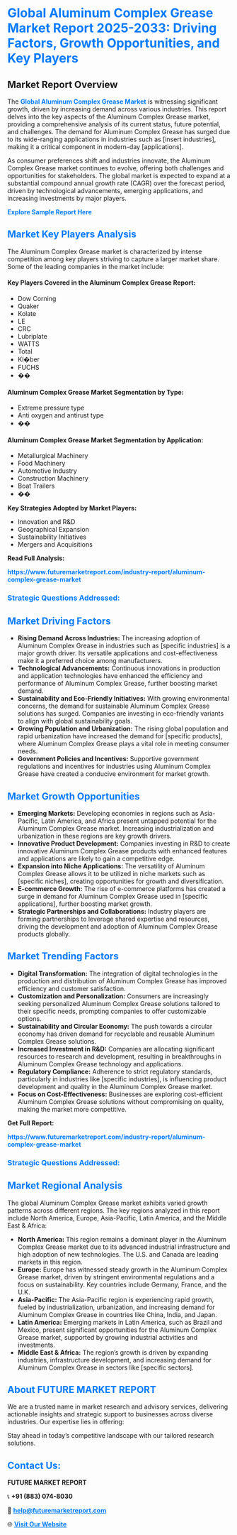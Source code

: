 <h1 style="color: #007BFF;">Global Aluminum Complex Grease Market Report 2025-2033: Driving Factors, Growth Opportunities, and Key Players</h1>

<section id="overview">
<h2>Market Report Overview</h2>
<p>The <a href="https://www.futuremarketreport.com/industry-report/aluminum-complex-grease-market" style="color: #007BFF; text-decoration: none;"><strong>Global Aluminum Complex Grease Market</strong></a> is witnessing significant growth, driven by increasing demand across various industries. This report delves into the key aspects of the Aluminum Complex Grease market, providing a comprehensive analysis of its current status, future potential, and challenges. The demand for Aluminum Complex Grease has surged due to its wide-ranging applications in industries such as [insert industries], making it a critical component in modern-day [applications].</p>
<p>As consumer preferences shift and industries innovate, the Aluminum Complex Grease market continues to evolve, offering both challenges and opportunities for stakeholders. The global market is expected to expand at a substantial compound annual growth rate (CAGR) over the forecast period, driven by technological advancements, emerging applications, and increasing investments by major players.</p>
</section>

<section id="overview">
<p><a href="https://www.futuremarketreport.com/request-sample/reportId=118792" style="color: #007BFF; text-decoration: none;"><strong>Explore Sample Report Here</strong></a></p>
</section>

<section id="key-players">
<h2 style="color: #007BFF;">Market Key Players Analysis</h2>
<p>The Aluminum Complex Grease market is characterized by intense competition among key players striving to capture a larger market share. Some of the leading companies in the market include:</p>
<h4>Key Players Covered in the Aluminum Complex Grease Report:</h4>
<ul><li>Dow Corning</li><li>Quaker</li><li>Kolate</li><li>LE</li><li>CRC</li><li>Lubriplate</li><li>WATTS</li><li>Total</li><li>Kl�ber</li><li>FUCHS</li><li>��</li></ul>
<h4>Aluminum Complex Grease Market Segmentation by Type:</h4>
<ul><li>Extreme pressure type</li><li>Anti oxygen and antirust type</li><li>��</li></ul>

<h4>Aluminum Complex Grease Market Segmentation by Application:</h4>
<ul><li>Metallurgical Machinery</li><li>Food Machinery</li><li>Automotive Industry</li><li>Construction Machinery</li><li>Boat Trailers</li><li>��</li></ul>
<p><strong>Key Strategies Adopted by Market Players:</strong></p>
<ul>
<li>Innovation and R&D</li>
<li>Geographical Expansion</li>
<li>Sustainability Initiatives</li>
<li>Mergers and Acquisitions</li>
</ul>
</section>

<section>
<p><strong>Read Full Analysis: </strong></p><a href="https://www.futuremarketreport.com/industry-report/aluminum-complex-grease-market" style="color: #007BFF; text-decoration: none;"><strong>https://www.futuremarketreport.com/industry-report/aluminum-complex-grease-market</strong></a>
<h3 style="color: #007BFF;">Strategic Questions Addressed:</h3>
</section>

<section id="driving-factors">
<h2 style="color: #007BFF;">Market Driving Factors</h2>
<ul>
<li><strong>Rising Demand Across Industries:</strong> The increasing adoption of Aluminum Complex Grease in industries such as [specific industries] is a major growth driver. Its versatile applications and cost-effectiveness make it a preferred choice among manufacturers.</li>
<li><strong>Technological Advancements:</strong> Continuous innovations in production and application technologies have enhanced the efficiency and performance of Aluminum Complex Grease, further boosting market demand.</li>
<li><strong>Sustainability and Eco-Friendly Initiatives:</strong> With growing environmental concerns, the demand for sustainable Aluminum Complex Grease solutions has surged. Companies are investing in eco-friendly variants to align with global sustainability goals.</li>
<li><strong>Growing Population and Urbanization:</strong> The rising global population and rapid urbanization have increased the demand for [specific products], where Aluminum Complex Grease plays a vital role in meeting consumer needs.</li>
<li><strong>Government Policies and Incentives:</strong> Supportive government regulations and incentives for industries using Aluminum Complex Grease have created a conducive environment for market growth.</li>
</ul>
</section>

<section id="growth-opportunities">
<h2 style="color: #007BFF;">Market Growth Opportunities</h2>
<ul>
<li><strong>Emerging Markets:</strong> Developing economies in regions such as Asia-Pacific, Latin America, and Africa present untapped potential for the Aluminum Complex Grease market. Increasing industrialization and urbanization in these regions are key growth drivers.</li>
<li><strong>Innovative Product Development:</strong> Companies investing in R&D to create innovative Aluminum Complex Grease products with enhanced features and applications are likely to gain a competitive edge.</li>
<li><strong>Expansion into Niche Applications:</strong> The versatility of Aluminum Complex Grease allows it to be utilized in niche markets such as [specific niches], creating opportunities for growth and diversification.</li>
<li><strong>E-commerce Growth:</strong> The rise of e-commerce platforms has created a surge in demand for Aluminum Complex Grease used in [specific applications], further boosting market growth.</li>
<li><strong>Strategic Partnerships and Collaborations:</strong> Industry players are forming partnerships to leverage shared expertise and resources, driving the development and adoption of Aluminum Complex Grease products globally.</li>
</ul>
</section>

<section id="trending-factors">
<h2 style="color: #007BFF;">Market Trending Factors</h2>
<ul>
<li><strong>Digital Transformation:</strong> The integration of digital technologies in the production and distribution of Aluminum Complex Grease has improved efficiency and customer satisfaction.</li>
<li><strong>Customization and Personalization:</strong> Consumers are increasingly seeking personalized Aluminum Complex Grease solutions tailored to their specific needs, prompting companies to offer customizable options.</li>
<li><strong>Sustainability and Circular Economy:</strong> The push towards a circular economy has driven demand for recyclable and reusable Aluminum Complex Grease solutions.</li>
<li><strong>Increased Investment in R&D:</strong> Companies are allocating significant resources to research and development, resulting in breakthroughs in Aluminum Complex Grease technology and applications.</li>
<li><strong>Regulatory Compliance:</strong> Adherence to strict regulatory standards, particularly in industries like [specific industries], is influencing product development and quality in the Aluminum Complex Grease market.</li>
<li><strong>Focus on Cost-Effectiveness:</strong> Businesses are exploring cost-efficient Aluminum Complex Grease solutions without compromising on quality, making the market more competitive.</li>
</ul>
</section>

<section>
<p><strong>Get Full Report: </strong></p><a href="https://www.futuremarketreport.com/industry-report/aluminum-complex-grease-market" style="color: #007BFF; text-decoration: none;"><strong>https://www.futuremarketreport.com/industry-report/aluminum-complex-grease-market</strong></a>
<h3 style="color: #007BFF;">Strategic Questions Addressed:</h3>
</section>


<section id="regional-analysis">
<h2 style="color: #007BFF;">Market Regional Analysis</h2>
<p>The global Aluminum Complex Grease market exhibits varied growth patterns across different regions. The key regions analyzed in this report include North America, Europe, Asia-Pacific, Latin America, and the Middle East & Africa:</p>
<ul>
<li><strong>North America:</strong> This region remains a dominant player in the Aluminum Complex Grease market due to its advanced industrial infrastructure and high adoption of new technologies. The U.S. and Canada are leading markets in this region.</li>
<li><strong>Europe:</strong> Europe has witnessed steady growth in the Aluminum Complex Grease market, driven by stringent environmental regulations and a focus on sustainability. Key countries include Germany, France, and the U.K.</li>
<li><strong>Asia-Pacific:</strong> The Asia-Pacific region is experiencing rapid growth, fueled by industrialization, urbanization, and increasing demand for Aluminum Complex Grease in countries like China, India, and Japan.</li>
<li><strong>Latin America:</strong> Emerging markets in Latin America, such as Brazil and Mexico, present significant opportunities for the Aluminum Complex Grease market, supported by growing industrial activities and investments.</li>
<li><strong>Middle East & Africa:</strong> The region’s growth is driven by expanding industries, infrastructure development, and increasing demand for Aluminum Complex Grease in sectors like [specific sectors].</li>
</ul>
</section>

<footer>
<h2 style="color: #007BFF;">About FUTURE MARKET REPORT</h2>
<p>We are a trusted name in market research and advisory services, delivering actionable insights and strategic support to businesses across diverse industries. Our expertise lies in offering:</p>

<p>Stay ahead in today’s competitive landscape with our tailored research solutions.</p>

<h2 style="color: #007BFF;">Contact Us:</h2>
<p><strong>FUTURE MARKET REPORT</strong></p>
<p>📞 <strong>+91 (883) 074-8030</strong></p>
<p>📧 <strong><a href="mailto:help@futuremarketreport.com" style="color: #007BFF;">help@futuremarketreport.com</a></strong></p>
<p>🌐 <strong><a href="https://www.futuremarketreport.com/" style="color: #007BFF;">Visit Our Website</a></strong></p>
</footer>